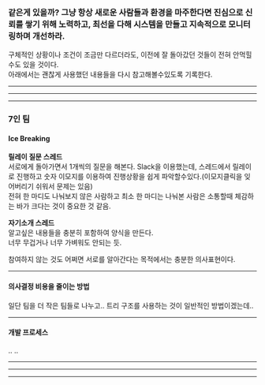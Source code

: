 ### 같은게 있을까? 그냥 항상 새로운 사람들과 환경을 마주한다면 진심으로 신뢰를 쌓기 위해 노력하고, 최선을 다해 시스템을 만들고 지속적으로 모니터링하며 개선하라.  
구체적인 상황이나 조건이 조금만 다르더라도, 이전에 잘 돌아갔던 것들이 전혀 안먹힐수도 있을 것이다.  
아래에서는 괜찮게 사용했던 내용들을 다시 참고해볼수있도록 기록한다.  

---  
---  
---  

### 7인 팀  

#### Ice Breaking  
**릴레이 질문 스레드**  
서로에게 돌아가면서 1개씩의 질문을 해본다. Slack을 이용했는데, 스레드에서 릴레이로 진행하고 숫자 이모지를 이용하여 진행상황을 쉽게 파악할수있다.(이모지클릭을 잊어버리기 쉬워서 문제는 있음)  
전혀 한 마디도 나눠보지 않은 사람하고 최소 한 마디는 나눠본 사람은 소통할때 체감하는 바가 크다는 것이 중요한 것 같음.

**자기소개 스레드**  
알고싶은 내용들을 충분히 포함하여 양식을 만든다.  
너무 무겁거나 너무 가벼워도 안되는 듯.  

참여하지 않는 것도 어쩌면 서로를 알아간다는 목적에서는 충분한 의사표현이다.  
    
---  

#### 의사결정 비용을 줄이는 방법  
일단 팀을 더 작은 팀들로 나누고.. 트리 구조를 사용하는 것이 일반적인 방법이겠는데..  

---  

#### 개발 프로세스  
.. ..  




---  
---  
---  


